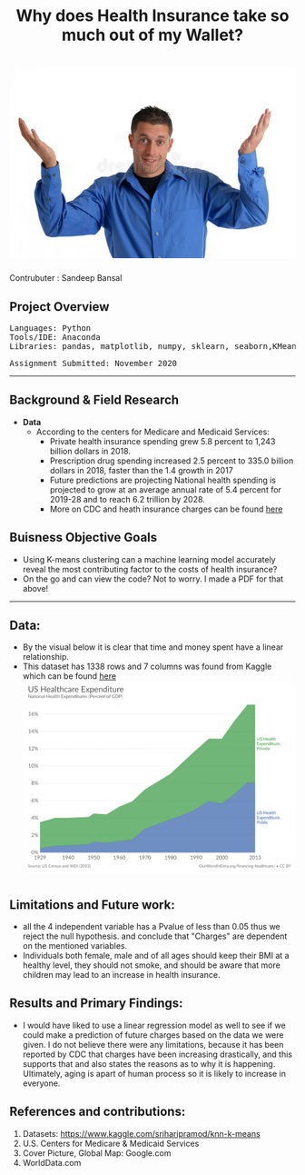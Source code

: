 # <div align="center"> Why does Health Insurance take so much out of my Wallet?
# <div align="center"> ![alt text](https://github.com/Sandeep-Bansal1/Health_Insurance/blob/main/big-shrug.jpg?raw=true) 
Contrubuter  : Sandeep Bansal
  ## Project Overview

</pre>

<pre>
Languages: Python
Tools/IDE: Anaconda
Libraries: pandas, matplotlib, numpy, sklearn, seaborn,KMeans,StandardScaler,statsmodels
</pre>

<pre>
Assignment Submitted: November 2020
</pre></b>
---
## Background & Field Research
- <b>Data</b> 
  - According to the centers for Medicare and Medicaid Services:
    - Private health insurance spending grew 5.8 percent to 1,243 billion dollars in 2018.
    - Prescription drug spending increased 2.5 percent to 335.0 billion dollars in 2018, faster than the 1.4 growth in 2017
    - Future predictions are projecting National health spending is projected to grow at an average annual rate of 5.4 percent for 2019-28 and to reach 6.2 trillion by 2028.
    - More on CDC and heath insurance charges can be found [here](https://www.cms.gov/Research-Statistics-Data-and-Systems/Statistics-Trends-and-Reports/NationalHealthExpendData/NHE-Fact-Sheet#:~:text=Private%20health%20insurance%20spending%20grew,the%204.7%25%20growth%20in%202017.)
    
## Buisness Objective Goals </b> 
- Using K-means clustering can a machine learning model accurately reveal the most contributing factor to the costs of health insurance?
- On the go and can view the code? Not to worry. I made a PDF for that above! 
---
## Data:
- By the visual below it is clear that time and money spent have a linear relationship. 
- This dataset has 1338 rows and 7 columns was found from Kaggle which can be found [here](https://www.kaggle.com/sriharipramod/knn-k-means)
![alt text](https://raw.githubusercontent.com/Sandeep-Bansal1/Health_Insurance/4730b96b3a4cf514c11707e76809eb3ec5882f3a/US_Healthcare.svg)
#  
## Limitations and Future work:

- all the 4 independent variable has a Pvalue of less than 0.05 thus we reject the null hypothesis. and conclude that "Charges" are dependent on the mentioned variables.
- Individuals both female, male and of all ages should keep their BMI at a healthy level, they should not smoke, and should be aware that more children may lead to an increase in health insurance.


## Results and Primary Findings:
- I would have liked to use a linear regression model as well to see if we could make a prediction of future charges based on the data we were given. I do not believe there were any limitations, because it has been reported by CDC that charges have been increasing drastically, and this supports that and also states the reasons as to why it is happening. Ultimately, aging is apart of human process so it is likely to increase in everyone.


## References and contributions:

1. Datasets: https://www.kaggle.com/sriharipramod/knn-k-means
2. U.S. Centers for Medicare & Medicaid Services
3. Cover Picture, Global Map: Google.com
4. WorldData.com

